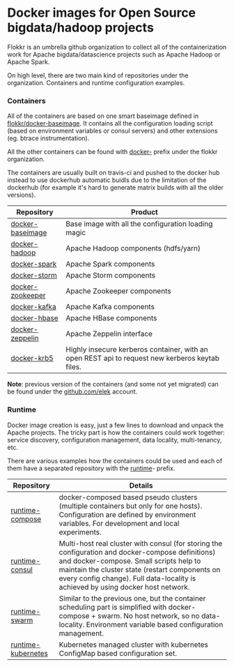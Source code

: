 # Docker images for Open Source bigdata/hadoop projects

Flokkr is an umbrella github organization to collect all of the containerization work for Apache bigdata/datascience projects such as Apache Hadoop or Apache Spark.

On high level, there are two main kind of repositories under the organization. Containers and runtime configuration examples.

### Containers

All of the containers are based on one smart baseimage defined in [flokkr/docker-baseimage](https://github.com/flokkr/docker-baseimage). It contains all the configuration loading script (based on environment variables or consul servers) and other extensions (eg. btrace instrumentation).

All the other containers can be found with [docker-](https://github.com/search?q=org%3Aflokkr+docker) prefix under the flokkr organization.

The containers are usually built on travis-ci and pushed to the docker hub instead to use dockerhub automatic buidls due to the limitation of the dockerhub (for example it's hard to generate matrix builds with all the older versions).

| Repository                               | Product                                  |
| ---------------------------------------- | ---------------------------------------- |
| [docker-baseimage](https://github.com/flokkr/docker-baseimage) | Base image with all the configuration loading magic |
| [docker-hadoop](https://github.com/flokkr/docker-hadoop) | Apache Hadoop components (hdfs/yarn)     |
| [docker-spark](https://github.com/flokkr/docker-spark) | Apache Spark components  
| [docker-storm](https://github.com/flokkr/docker-spark) | Apache Storm components                  |                |
| [docker-zookeeper](https://github.com/flokkr/docker-spark) | Apache Zookeeper components                  |
| [docker-kafka](https://github.com/flokkr/docker-spark) | Apache Kafka components                  |
| [docker-hbase](https://github.com/flokkr/docker-spark) | Apache HBase components                  |
| [docker-zeppelin](https://github.com/flokkr/docker-zeppelin) | Apache Zeppelin interface                |
| [docker-krb5](https://github.com/flokkr/docker-krb5) | Highly insecure kerberos container, with an open REST api to request new kerberos keytab files. |

**Note**: previous version of the containers (and some not yet migrated) can be found under the [github.com/elek](https://github.com/elek) account.

### Runtime

Docker image creation is easy, just a few lines to download and unpack the Apache projects. The tricky part is how the containers could work together: service discovery, configuration management, data locality, multi-tenancy, etc.

There are various examples how the containers could be used and each of them have a separated repository with the [runtime](https://github.com/search?q=org%3Aflokkr+docker)- prefix.


| Repository                               | Details                                  |
| ---------------------------------------- | ---------------------------------------- |
| [runtime-compose](https://github.com/flokkr/runtime-compose) | docker-composed based pseudo clusters (multiple containers but only for one hosts). Configuration are defined by environment variables. For development and local experiments. |
| [runtime-consul](https://github.com/flokkr/runtime-consul) | Multi-host real cluster with consul (for storing the configuration and docker-compose definitions) and docker-compose. Small scripts help to maintain the cluster state (restart components on every config change). Full data-locality is achieved by using docker host network. |
| [runtime-swarm](https://github.com/flokkr/runtime-swarm) | Similar to the previous one, but the container scheduling part is simplified with docker-compose + swarm. No host network, so no data-locality. Environment variable based configuration management. |
| [runtime-kubernetes](https://gthub.com/flokkr/runtime-kubernetes) | Kubernetes managed cluster with kubernetes ConfigMap based configuration set. |
